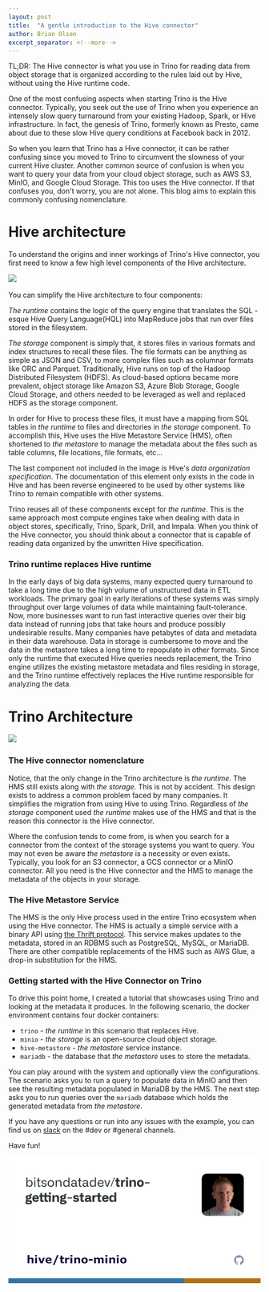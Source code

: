 ```yaml
---
layout: post
title:  "A gentle introduction to the Hive connector"
author: Brian Olsen
excerpt_separator: <!--more-->
---
```


TL;DR: The Hive connector is what you use in Trino for reading data from object
storage that is organized according to the rules laid out by Hive, without using
the Hive runtime code.

One of the most confusing aspects when starting Trino is the Hive connector. 
Typically, you seek out the use of Trino when you experience an intensely slow
query turnaround from your existing Hadoop, Spark, or Hive infrastructure. In
fact, the genesis of Trino, formerly known as Presto, came about due to these 
slow Hive query conditions at Facebook back in 2012. 

So when you learn that Trino has a Hive connector,
it can be rather confusing since you moved to Trino to circumvent the slowness
of your current Hive cluster. Another common source of confusion is when you
want to query your data from your cloud object storage, such as AWS S3, MinIO, 
and Google Cloud Storage. This too uses the Hive connector. If that 
confuses you, don't worry, you are not alone. This blog aims to explain this
commonly confusing nomenclature.

<!--more-->

# Hive architecture

To understand the origins and inner workings of Trino's Hive connector, you
first need to know a few high level components of the Hive architecture.

![](/assets/blog/intro-to-hive-connector/hive.png)

You can simplify the Hive architecture to four components:

_The runtime_ contains the logic of the query engine that translates the SQL
-esque Hive Query Language(HQL) into MapReduce jobs that run over files stored 
in the filesystem.

_The storage_ component is simply that, it stores files in various formats and
index structures to recall these files. The file formats can be anything as
simple as JSON and CSV, to more complex files such as columnar formats like ORC
and Parquet. Traditionally, Hive runs on top of the Hadoop Distributed
Filesystem (HDFS). As cloud-based options became more prevalent, object storage
like Amazon S3, Azure Blob Storage, Google Cloud Storage, and others needed
to be leveraged as well and replaced HDFS as the storage component.

In order for Hive to process these files, it must have a mapping
from SQL tables in _the runtime_ to files and directories in _the storage_
component. To accomplish this, Hive uses the Hive Metastore Service (HMS), 
often shortened to _the metastore_ to manage the metadata about the files such
as table columns, file locations, file formats, etc... 

The last component not included in the image is Hive's _data organization
specification_. The documentation of this element only exists in the code in
Hive and has been reverse engineered to be used by other systems like Trino 
to remain compatible with other systems.

Trino reuses all of these components except for _the runtime_. This is the same
approach most compute engines take when dealing with data in object stores, 
specifically, Trino, Spark, Drill, and Impala. When you think of the Hive
connector, you should think about a connector that is capable of reading data
organized by the unwritten Hive specification.

### Trino runtime replaces Hive runtime

In the early days of big data systems, many expected query turnaround to take a 
long time due to the high volume of unstructured data in ETL workloads. The
primary goal in early iterations of these systems was simply throughput over
large volumes of data while maintaining fault-tolerance. Now, more businesses
want to run fast interactive queries over their big data instead of running jobs
that take hours and produce possibly undesirable results. Many companies have
petabytes of data and metadata in their data warehouse. Data in storage is
cumbersome to move and the data in the metastore takes a long time to repopulate
in other formats. Since only the runtime that executed Hive queries needs
replacement, the Trino engine utilizes the existing metastore metadata and
files residing in storage, and the Trino runtime effectively replaces the
Hive runtime responsible for analyzing the data.

# Trino Architecture

![](/assets/blog/intro-to-hive-connector/trino.png)

### The Hive connector nomenclature

Notice, that the only change in the Trino architecture is _the runtime_. The
HMS still exists along with _the storage_. This is not by accident. This design
exists to address a common problem faced by many companies. It simplifies the
migration from using Hive to using Trino. Regardless of _the storage_ component
used _the runtime_ makes use of the HMS and that is the reason this connector is
the Hive connector.

Where the confusion tends to come from, is when you search for a connector
from the context of the storage systems you want to query. You may not even be 
aware _the metastore_ is a necessity or even exists. Typically, you look for an
S3 connector, a GCS connector or a MinIO connector. All you need is the Hive 
connector and the HMS to manage the metadata of the objects in your storage.

### The Hive Metastore Service

The HMS is the only Hive process used in the entire Trino ecosystem when using
the Hive connector. The HMS is actually a simple service with a binary API using
[the Thrift protocol](https://thrift.apache.org/). This service makes updates to
the metadata, stored in an RDBMS such as PostgreSQL, MySQL, or MariaDB. There
are other compatible replacements of the HMS such as AWS Glue, a
drop-in substitution for the HMS.

### Getting started with the Hive Connector on Trino

To drive this point home, I created a tutorial that showcases using Trino and
looking at the metadata it produces. In the following scenario, the docker 
environment contains four docker containers: 
 - `trino` - _the runtime_ in this scenario that replaces Hive.
 - `minio` - _the storage_ is an open-source cloud object storage.
 - `hive-metastore` -  _the metastore_ service instance.
 - `mariadb` - the database that _the metastore_ uses to store the metadata.
 
You can play around with the system and optionally view the configurations. The
scenario asks you to run a query to populate data in MinIO and then see the
resulting metadata populated in MariaDB by the HMS. The next step asks you to
run queries over the `mariadb` database which holds the generated
metadata from _the metastore_.

If you have any questions or run into any issues with the example, you can find
us on [slack](/slack.html) on the #dev or #general channels.

Have fun!


<a href="https://github.com/bitsondatadev/trino-getting-started/tree/main/hive/trino-minio" target="_blank">
<img src="/assets/blog/intro-to-hive-connector/intro-to-hive.jpeg"/>
</a>
